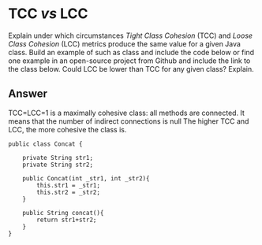 # TCC *vs* LCC

Explain under which circumstances *Tight Class Cohesion* (TCC) and *Loose Class Cohesion* (LCC) metrics produce the same value for a given Java class. Build an example of such as class and include the code below or find one example in an open-source project from Github and include the link to the class below. Could LCC be lower than TCC for any given class? Explain.

## Answer

TCC=LCC=1 is a maximally cohesive class: all methods are connected. It means that the number of indirect connections is null
The higher TCC and LCC, the more cohesive the class is.

```
public class Concat {
 
    private String str1;
    private String str2;
 
    public Concat(int _str1, int _str2){
        this.str1 = _str1;
        this.str2 = _str2;
    }
 
    public String concat(){
        return str1+str2;    
    }
}
```

